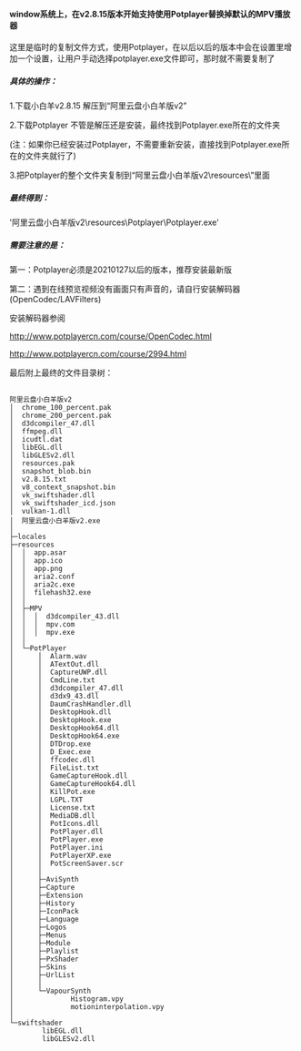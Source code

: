 #### window系统上，在v2.8.15版本开始支持使用Potplayer替换掉默认的MPV播放器

这里是临时的复制文件方式，使用Potplayer，在以后以后的版本中会在设置里增加一个设置，让用户手动选择potplayer.exe文件即可，那时就不需要复制了


##### 具体的操作：

1.下载小白羊v2.8.15  解压到“阿里云盘小白羊版v2”

2.下载Potplayer 不管是解压还是安装，最终找到Potplayer.exe所在的文件夹

(注：如果你已经安装过Potplayer，不需要重新安装，直接找到Potplayer.exe所在的文件夹就行了)

3.把Potplayer的整个文件夹复制到“阿里云盘小白羊版v2\resources\”里面

##### 最终得到：
'阿里云盘小白羊版v2\resources\Potplayer\Potplayer.exe'

##### 需要注意的是：

第一：Potplayer必须是20210127以后的版本，推荐安装最新版

第二：遇到在线预览视频没有画面只有声音的，请自行安装解码器(OpenCodec/LAVFilters)

安装解码器参阅

http://www.potplayercn.com/course/OpenCodec.html

http://www.potplayercn.com/course/2994.html



最后附上最终的文件目录树：
``````

阿里云盘小白羊版v2
│  chrome_100_percent.pak
│  chrome_200_percent.pak
│  d3dcompiler_47.dll
│  ffmpeg.dll
│  icudtl.dat
│  libEGL.dll
│  libGLESv2.dll
│  resources.pak
│  snapshot_blob.bin
│  v2.8.15.txt
│  v8_context_snapshot.bin
│  vk_swiftshader.dll
│  vk_swiftshader_icd.json
│  vulkan-1.dll
│  阿里云盘小白羊版v2.exe
│  
├─locales
├─resources
│  │  app.asar
│  │  app.ico
│  │  app.png
│  │  aria2.conf
│  │  aria2c.exe
│  │  filehash32.exe
│  │  
│  ├─MPV
│  │  │  d3dcompiler_43.dll
│  │  │  mpv.com
│  │  │  mpv.exe
│  │              
│  └─PotPlayer
│      │  Alarm.wav
│      │  ATextOut.dll
│      │  CaptureUWP.dll
│      │  CmdLine.txt
│      │  d3dcompiler_47.dll
│      │  d3dx9_43.dll
│      │  DaumCrashHandler.dll
│      │  DesktopHook.dll
│      │  DesktopHook.exe
│      │  DesktopHook64.dll
│      │  DesktopHook64.exe
│      │  DTDrop.exe
│      │  D_Exec.exe
│      │  ffcodec.dll
│      │  FileList.txt
│      │  GameCaptureHook.dll
│      │  GameCaptureHook64.dll
│      │  KillPot.exe
│      │  LGPL.TXT
│      │  License.txt
│      │  MediaDB.dll
│      │  PotIcons.dll
│      │  PotPlayer.dll
│      │  PotPlayer.exe
│      │  PotPlayer.ini
│      │  PotPlayerXP.exe
│      │  PotScreenSaver.scr
│      │  
│      ├─AviSynth
│      ├─Capture
│      ├─Extension
│      ├─History
│      ├─IconPack
│      ├─Language
│      ├─Logos
│      ├─Menus
│      ├─Module
│      ├─Playlist
│      ├─PxShader
│      ├─Skins
│      ├─UrlList
│      │      
│      └─VapourSynth
│              Histogram.vpy
│              motioninterpolation.vpy
│              
└─swiftshader
        libEGL.dll
        libGLESv2.dll
``````
